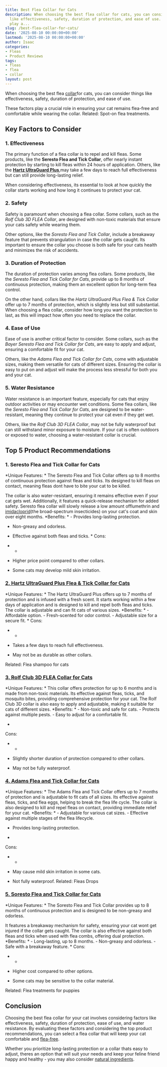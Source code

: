 ```yaml
---
title: Best Flea Collar for Cats
description: When choosing the best flea collar for cats, you can consider things
  like effectiveness, safety, duration of protection, and ease of use. These factors
  play a...
slug: /best-flea-collar-for-cats/
date: '2025-08-10 00:00:00+00:00'
lastmod: '2025-08-10 00:00:00+00:00'
author: Isaac
categories:
- Fleas
- Product Reviews
tags:
- fleas
- flea
- collar
layout: post
---
```

When choosing the best flea [collar](https://pestpolicy.com/do-flea-collars-work/)for cats, you can consider things like effectiveness, safety, duration of protection, and ease of use.

These factors play a crucial role in ensuring your cat remains flea-free and comfortable while wearing the collar. Related: Spot-on flea treatments.

##  Key Factors to Consider

###  **1. Effectiveness**

The primary function of a flea collar is to repel and kill fleas. Some products, like the **Seresto Flea and Tick Collar**, offer nearly instant protection by starting to kill fleas within 24 hours of application. Others, like the [**Hartz UltraGuard Plus**](https://www.amazon.com/dp/B00B8CG5NK/?tag=p-policy-20),may take a few days to reach full effectiveness but can still provide long-lasting relief.

When considering effectiveness, its essential to look at how quickly the collar starts working and how long it continues to protect your cat.

###  **2. Safety**

Safety is paramount when choosing a flea collar. Some collars, such as the *Rolf Club 3D FLEA Collar*, are designed with non-toxic materials that ensure your cats safety while wearing them.

Other options, like the *Soresto Flea and Tick Collar*, include a breakaway feature that prevents strangulation in case the collar gets caught. Its important to ensure the collar you choose is both safe for your cats health and minimizes the risk of accidents.

###  **3. Duration of Protection**

The duration of protection varies among flea collars. Some products, like the *Seresto Flea and Tick Collar for Cats*, provide up to 8 months of continuous protection, making them an excellent option for long-term flea control.

On the other hand, collars like the *Hartz UltraGuard Plus Flea & Tick Collar* offer up to 7 months of protection, which is slightly less but still substantial. When choosing a flea collar, consider how long you want the protection to last, as this will impact how often you need to replace the collar.

###  **4. Ease of Use**

Ease of use is another critical factor to consider. Some collars, such as the *Bayer Seresto Flea and Tick Collar for Cats*, are easy to apply and adjust, ensuring a comfortable fit for your cat.

Others, like the *Adams Flea and Tick Collar for Cats*, come with adjustable sizes, making them versatile for cats of different sizes. Ensuring the collar is easy to put on and adjust will make the process less stressful for both you and your cat.

###  **5. Water Resistance**

Water resistance is an important feature, especially for cats that enjoy outdoor activities or may encounter wet conditions. Some flea collars, like the *Seresto Flea and Tick Collar for Cats*, are designed to be water-resistant, meaning they continue to protect your cat even if they get wet.

Others, like the *Rolf Club 3D FLEA Collar*, may not be fully waterproof but can still withstand minor exposure to moisture. If your cat is often outdoors or exposed to water, choosing a water-resistant collar is crucial.

##  Top 5 Product Recommendations

###  **1. Seresto Flea and Tick Collar for Cats**

*Unique Features: * The Seresto Flea and Tick Collar offers up to 8 months of continuous protection against fleas and ticks. Its designed to kill fleas on contact, meaning fleas dont have to bite your cat to be killed.

The collar is also water-resistant, ensuring it remains effective even if your cat gets wet. Additionally, it features a quick-release mechanism for added safety. Seresto flea collar will slowly release a low amount offlumethrin and [imidacloprid](https://www.sciencedirect.com/science/article/pii/S0304401717304703)(the broad-spectrum insecticides) on your cat's coat and skin over eight months. *Benefits: * - Provides long-lasting protection.

- Non-greasy and odorless.

- Effective against both fleas and ticks. *
Cons:

- *

- Higher price point compared to other collars.

- Some cats may develop mild skin irritation.

###  [**2. Hartz UltraGuard Plus Flea & Tick Collar for Cats**](https://www.amazon.com/dp/B00B8CG5NK/?tag=p-policy-20)

*Unique Features: * The Hartz UltraGuard Plus offers up to 7 months of protection and is infused with a fresh scent. It starts working within a few days of application and is designed to kill and repel both fleas and ticks. The collar is adjustable and can fit cats of various sizes. *Benefits: * - Affordable option. - Fresh-scented for odor control. - Adjustable size for a secure fit. *
Cons:

- *

- Takes a few days to reach full effectiveness.

- May not be as durable as other collars.

Related: Flea shampoo for cats

###  [**3. Rolf Club 3D FLEA Collar for Cats**](https://www.amazon.com/dp/B01JQHKVPQ/?tag=p-policy-20)

*Unique Features: * This collar offers protection for up to 6 months and is made from non-toxic materials. Its effective against fleas, ticks, and mosquito bites, providing comprehensive protection for your cat. The Rolf Club 3D collar is also easy to apply and adjustable, making it suitable for cats of different sizes. *Benefits: * - Non-toxic and safe for cats. - Protects against multiple pests. - Easy to adjust for a comfortable fit.

*
Cons:

- *

- Slightly shorter duration of protection compared to other collars.

- May not be fully waterproof.

###  [**4. Adams Flea and Tick Collar for Cats**](https://www.amazon.com/dp/B086X7JG6L/?tag=p-policy-20)

*Unique Features: * The Adams Flea and Tick Collar offers up to 7 months of protection and is adjustable to fit cats of all sizes. Its effective against fleas, ticks, and flea eggs, helping to break the flea life cycle. The collar is also designed to kill and repel fleas on contact, providing immediate relief for your cat. *Benefits: * - Adjustable for various cat sizes. - Effective against multiple stages of the flea lifecycle.

- Provides long-lasting protection.

*
Cons:

- *

- May cause mild skin irritation in some cats.

- Not fully waterproof. Related: Fleas Drops

###  [**5. Soresto Flea and Tick Collar for Cats**](https://www.amazon.com/dp/B00B8CG5NK/?tag=p-policy-20)

*Unique Features: * The Soresto Flea and Tick Collar provides up to 8 months of continuous protection and is designed to be non-greasy and odorless.

It features a breakaway mechanism for safety, ensuring your cat wont get injured if the collar gets caught. The collar is also effective against both fleas and ticks when used with flea combs, offering dual protection. *Benefits: * - Long-lasting, up to 8 months. - Non-greasy and odorless. - Safe with a breakaway feature. *
Cons:

- *

- Higher cost compared to other options.

- Some cats may be sensitive to the collar material.

Related: Flea treatments for puppies

##  Conclusion

Choosing the best flea collar for your cat involves considering factors like effectiveness, safety, duration of protection, ease of use, and water resistance. By evaluating these factors and considering the top product recommendations, you can select a flea collar that will keep your cat comfortable and [flea-free](https://pestpolicy.com/best-puppy-shampoo-for-fleas/).

Whether you prioritize long-lasting protection or a collar thats easy to adjust, theres an option that will suit your needs and keep your feline friend happy and healthy - you may also consider [natural ingredients](https://pestpolicy.com/diatomaceous-earth-for-fleas-on-cats/).